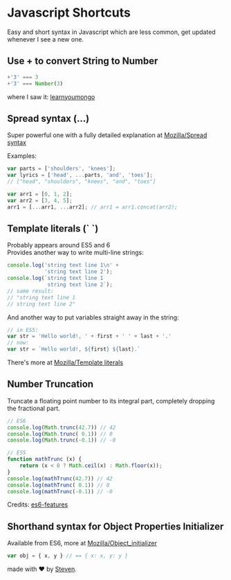 # Javascript Shortcuts
Easy and short syntax in Javascript which are less common, get updated whenever I see a new one.

## Use + to convert String to Number
```js
+'3' === 3
+'3' === Number(3)
```
where I saw it: [learnyoumongo](https://github.com/evanlucas/learnyoumongo)

## Spread syntax (...)
Super powerful one with a fully detailed explanation at [Mozilla/Spread syntax](https://developer.mozilla.org/en-US/docs/Web/JavaScript/Reference/Operators/Spread_operator)

Examples:
```js
var parts = ['shoulders', 'knees']; 
var lyrics = ['head', ...parts, 'and', 'toes']; 
// ["head", "shoulders", "knees", "and", "toes"]

var arr1 = [0, 1, 2];
var arr2 = [3, 4, 5];
arr1 = [...arr1, ...arr2]; // arr1 = arr1.concat(arr2);
```

## Template literals (\` \`)
Probably appears around ES5 and 6  
Provides another way to write multi-line strings:
```js
console.log('string text line 1\n' +
            'string text line 2');
console.log(`string text line 1
             string text line 2`);
// same result:
// "string text line 1
// string text line 2"
```
And another way to put variables straight away in the string:
```js
// in ES5:
var str = 'Hello world!, ' + first + ' ' + last + '.'
// now:
var str = `Hello world!, ${first} ${last}.`
```
There's more at [Mozilla/Template literals](https://developer.mozilla.org/en-US/docs/Web/JavaScript/Reference/Template_literals)

## Number Truncation
Truncate a floating point number to its integral part, completely dropping the fractional part.
```js
// ES6
console.log(Math.trunc(42.7)) // 42
console.log(Math.trunc( 0.1)) // 0
console.log(Math.trunc(-0.1)) // -0

// ES5
function mathTrunc (x) {
    return (x < 0 ? Math.ceil(x) : Math.floor(x));
}
console.log(mathTrunc(42.7)) // 42
console.log(mathTrunc( 0.1)) // 0
console.log(mathTrunc(-0.1)) // -0
```
Credits: [es6-features](http://es6-features.org/#NumberTruncation)

## Shorthand syntax for Object Properties Initializer
Available from ES6, more at [Mozilla/Object_initializer](https://developer.mozilla.org/en-US/docs/Web/JavaScript/Reference/Operators/Object_initializer)
```js
var obj = { x, y } // == { x: x, y: y }
```

made with :heart: by [Steven](https://github.com/iamstevendao).
